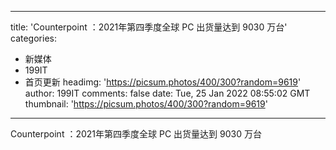 
---
title: 'Counterpoint ：2021年第四季度全球 PC 出货量达到 9030 万台'
categories: 
 - 新媒体
 - 199IT
 - 首页更新
headimg: 'https://picsum.photos/400/300?random=9619'
author: 199IT
comments: false
date: Tue, 25 Jan 2022 08:55:02 GMT
thumbnail: 'https://picsum.photos/400/300?random=9619'
---

<div>   
Counterpoint ：2021年第四季度全球 PC 出货量达到 9030 万台  
</div>
            